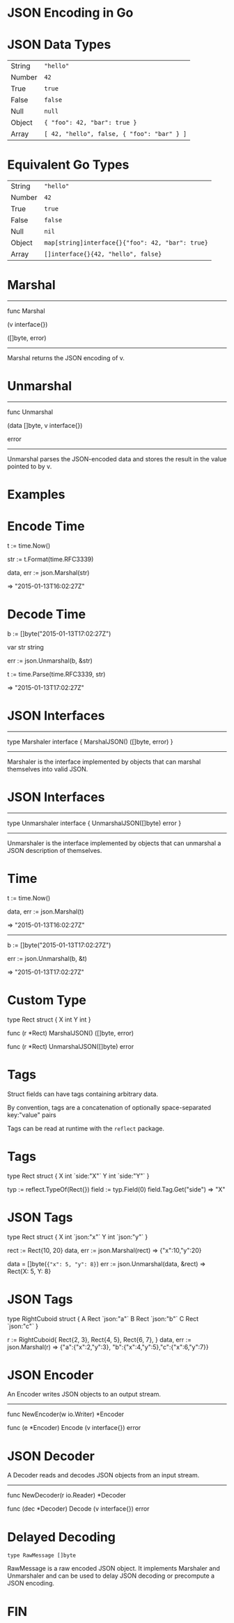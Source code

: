 <!SLIDE>

# JSON Encoding in Go

<!SLIDE>

# JSON Data Types

|        |                                            |
| ------ | ------------------------------------------ |
| String | `"hello"`                                  |
| Number | `42`                                       |
| True   | `true`                                     |
| False  | `false`                                    |
| Null   | `null`                                     |
| Object | `{ "foo": 42, "bar": true }`               |
| Array  | `[ 42, "hello", false, { "foo": "bar" } ]` |

<!SLIDE>

# Equivalent Go Types

|        |                                                  |
| ------ | ------------------------------------------------ |
| String | `"hello"`                                        |
| Number | `42`                                             |
| True   | `true`                                           |
| False  | `false`                                          |
| Null   | `nil`                                            |
| Object | `map[string]interface{}{"foo": 42, "bar": true}` |
| Array  | `[]interface{}{42, "hello", false}`              |

<!SLIDE methods>

# Marshal

---

<p class="code">
func Marshal

(v interface{})

([]byte, error)
</p>

---

Marshal returns the JSON encoding of v.

<!SLIDE methods>

# Unmarshal

---

<p class="code">
func Unmarshal

(data []byte, v interface{})

error
</p>

---

Unmarshal parses the JSON-encoded data and stores the result in the value pointed to by v.

<!SLIDE>

# Examples

<!SLIDE methods>

# Encode Time

<p class="code">
t := time.Now()

str := t.Format(time.RFC3339)

data, err := json.Marshal(str)

=> "2015-01-13T16:02:27Z"
</p>

<!SLIDE methods>

# Decode Time

<p class="code">
b := []byte("2015-01-13T17:02:27Z")

var str string

err := json.Unmarshal(b, &str)

t := time.Parse(time.RFC3339, str)

=> "2015-01-13T17:02:27Z"
</p>

<!SLIDE methods>

# JSON Interfaces

---

<p class="code">
type Marshaler interface {
  MarshalJSON() ([]byte, error)
}
</p>

---

Marshaler is the interface implemented by objects that can marshal themselves into valid JSON.

<!SLIDE methods>

# JSON Interfaces

---

<p class="code">
type Unmarshaler interface {
  UnmarshalJSON([]byte) error
}
</p>

---

Unmarshaler is the interface implemented by objects that can unmarshal a JSON description of themselves.

<!SLIDE methods>

# Time

<p class="code" style="margin-top:0">
t := time.Now()

data, err := json.Marshal(t)

=> "2015-01-13T16:02:27Z"
</p>

---

<p class="code" style="margin-top:0">
b := []byte("2015-01-13T17:02:27Z")

err := json.Unmarshal(b, &t)

=> "2015-01-13T17:02:27Z"
</p>

<!SLIDE methods>

# Custom Type

<p class="code">
type Rect struct {
  X int
  Y int
}

func (r *Rect) MarshalJSON()
                ([]byte, error)

func (r *Rect) UnmarshalJSON([]byte)
                error
</p>

<!SLIDE methods>

# Tags

Struct fields can have tags containing arbitrary data.

By convention, tags are a concatenation of optionally space-separated key:"value" pairs

Tags can be read at runtime with the `reflect` package.

<!SLIDE methods>

# Tags

<p class="code">
type Rect struct {
  X int `side:"X"`
  Y int `side:"Y"`
}

typ := reflect.TypeOf(Rect{})
field := typ.Field(0)
field.Tag.Get("side")
=> "X"
</p>

<!SLIDE methods>

# JSON Tags

<p class="code">
type Rect struct {
  X int `json:"x"`
  Y int `json:"y"`
}

rect := Rect{10, 20}
data, err := json.Marshal(rect)
=> {"x":10,"y":20}

data = []byte(`{"x": 5, "y": 8}`)
err := json.Unmarshal(data, &rect)
=> Rect{X: 5, Y: 8}
</p>

<!SLIDE methods>

# JSON Tags

<p class="code" style="margin-top:0">
type RightCuboid struct {
  A Rect `json:"a"`
  B Rect `json:"b"`
  C Rect `json:"c"`
}

r := RightCuboid{
  Rect{2, 3}, Rect{4, 5}, Rect{6, 7},
}
data, err := json.Marshal(r)
=> {"a":{"x":2,"y":3},
"b":{"x":4,"y":5},"c":{"x":6,"y":7}}
</p>

<!SLIDE methods>

# JSON Encoder

An Encoder writes JSON objects to an output stream.

---

<p class="code">
func NewEncoder(w io.Writer)
               *Encoder

func (e *Encoder) Encode
                  (v interface{})
                  error
</p>

<!SLIDE methods>

# JSON Decoder

A Decoder reads and decodes JSON objects from an input stream.

---

<p class="code">
func NewDecoder(r io.Reader)
               *Decoder

func (dec *Decoder) Decode
                    (v interface{})
                    error
</p>

<!SLIDE methods>

# Delayed Decoding

`type RawMessage []byte`

RawMessage is a raw encoded JSON object. It implements Marshaler and Unmarshaler and can be used to delay JSON decoding or precompute a JSON encoding.

<!SLIDE methods>

# FIN
